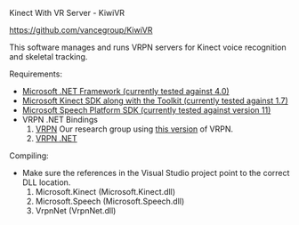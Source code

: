 Kinect With VR Server - KiwiVR

https://github.com/vancegroup/KiwiVR

This software manages and runs VRPN servers for Kinect voice recognition
and skeletal tracking.



Requirements:

* [Microsoft .NET Framework (currently tested against 4.0)](http://www.microsoft.com/en-us/download/details.aspx?id=17851)
* [Microsoft Kinect SDK along with the Toolkit (currently tested against 1.7)](http://www.microsoft.com/en-us/kinectforwindows/)
* [Microsoft Speech Platform SDK (currently tested against version 11)](http://www.microsoft.com/en-us/download/details.aspx?id=27226)
* VRPN .NET Bindings
	1. [VRPN](http://www.cs.unc.edu/Research/vrpn/)
	Our research group using [this version](https://github.com/rpavlik/vrpn) of VRPN.
	2. [VRPN .NET](http://wwwx.cs.unc.edu/~chrisv/vrpnnet)



Compiling:

* Make sure the references in the Visual Studio project point to the correct DLL location.
	1. Microsoft.Kinect (Microsoft.Kinect.dll)
	2. Microsoft.Speech (Microsoft.Speech.dll)
	3. VrpnNet (VrpnNet.dll)